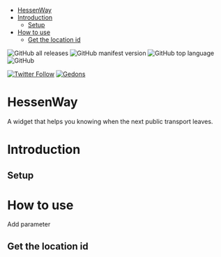 - [HessenWay](#hessenway)
- [Introduction](#introduction)
  - [Setup](#setup)
- [How to use](#how-to-use)
  - [Get the location id](#get-the-location-id)

![GitHub all releases](https://img.shields.io/github/downloads/Nahoot/HessenWay/total?style=plastic&logo=GitHub)
![GitHub manifest version](https://img.shields.io/github/manifest-json/v/Nahoot/HessenWay?style=plastic)
![GitHub top language](https://img.shields.io/github/languages/top/Nahoot/HessenWay?style=plastic)
![GitHub](https://img.shields.io/github/license/Nahoot/HessenWay?style=plastic)

[![Twitter Follow](https://img.shields.io/twitter/follow/flaviogeraldes?style=social)](https://www.twitter.com/flaviogeraldes)
[![Gedons](https://img.shields.io/badge/Website-gedons.com-blue?style=plastic&logo=google%20chrome&link=https://www.gedons.com)](https://www.gedons.com)

# HessenWay
A widget that helps you knowing when the next public transport leaves.

# Introduction

## Setup

# How to use
Add parameter

## Get the location id

